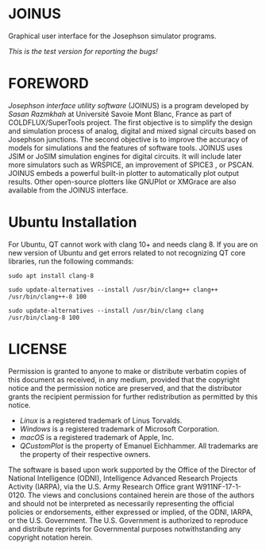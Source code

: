 # JOINUS
Graphical user interface for the Josephson simulator programs.

*This is the test version for reporting the bugs!*

# FOREWORD
*Josephson interface utility software* (JOINUS) is a program developed by *Sasan Razmkhah* at Université Savoie Mont Blanc, France as part of COLDFLUX/SuperTools project. The first objective is to simplify the design and simulation process of analog, digital and mixed signal circuits based on Josephson junctions. The second objective is to improve the accuracy of models for simulations and the features of software tools. JOINUS uses JSIM or JoSIM simulation engines for digital circuits. It will include later more simulators such as WRSPICE, an improvement of SPICE3 , or PSCAN. JOINUS embeds a powerful built-in plotter to automatically plot output results. Other open-source plotters like GNUPlot or XMGrace are also available from the JOINUS interface.

# Ubuntu Installation
For Ubuntu, QT cannot work with clang 10+ and needs clang 8. If you are on new version of Ubuntu and get errors related to not recognizing QT core libraries, run the following commands:

`sudo apt install clang-8`

`sudo update-alternatives --install /usr/bin/clang++ clang++ /usr/bin/clang++-8 100`

`sudo update-alternatives --install /usr/bin/clang clang /usr/bin/clang-8 100`

# LICENSE
Permission is granted to anyone to make or distribute verbatim copies of this document as received, in any medium, provided that the copyright notice and the permission notice are preserved, and that the distributor grants the recipient permission for further redistribution as permitted by this notice.
- *Linux* is a registered trademark of Linus Torvalds.
- *Windows* is a registered trademark of Microsoft Corporation.
- *macOS* is a registered trademark of Apple, Inc.
- *QCustomPlot* is the property of Emanuel Eichhammer.
All trademarks are the property of their respective owners.

The software is based upon work supported by the Office of the Director of National Intelligence (ODNI), Intelligence Advanced Research Projects Activity (IARPA), via the U.S. Army Research Office grant W911NF-17-1-0120. The views and conclusions contained herein are those of the authors and should not be interpreted as necessarily representing the official policies or endorsements, either expressed or implied, of the ODNI, IARPA, or the U.S. Government. The U.S. Government is authorized to reproduce and distribute reprints for Governmental purposes notwithstanding any copyright notation herein.
